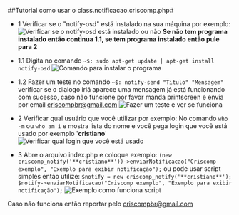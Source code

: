 ##Tutorial como usar o class.notificacao.criscomp.php#

 * 1 Verificar se o "notify-osd" está instalado na sua máquina por exemplo:
  ![Verificar se o notify-osd está instalado ou não](http://45.55.95.172/github/notify_passo1.png)
  **Se não tem programa instalado então continua 1.1, se tem programa instalado então pule para 2**

 * 1.1 Digita no comando `~$: sudo apt-get update | apt-get install notify-osd`
  ![Comando para instalar o programa](http://45.55.95.172/github/notify_passo2.png)

 * 1.2 Fazer um teste no comando `~$: notify-send "Titulo" "Mensagem"` verificar se o dialogo iriá aparece uma mensagem já está funcionando com sucesso, caso não funcione por favor manda printscreen e envia por email criscompbr@gmail.com
  ![Fazer um teste e ver se funciona](http://45.55.95.172/github/notify_passo3.png)

 * 2 Verificar qual usuário que você utilizar por exemplo:
   No comando `who -m` ou `who am i` e mostra lista do nome e você pega login que você está usado por exemplo '**cristiano**'
  ![Verificar qual login que você está usado](http://45.55.95.172/github/notify_passo4.png)

 * 3 Abre o arquivo index.php e coloque exemplo:
`(new criscomp_notify('**cristiano**'))->enviarNotificacao("Criscomp exemplo", "Exemplo para exibir notificação");`
  ou pode usar script simples então utilize:
`$notify = new criscomp_notify('**cristiano**');
 $notify->enviarNotificacao("Criscomp exemplo", "Exemplo para exibir notificação");`
  ![Exemplo como funciona script](http://45.55.95.172/github/notify_passo5.png)


Caso não funciona então reportar pelo criscompbr@gmail.com
